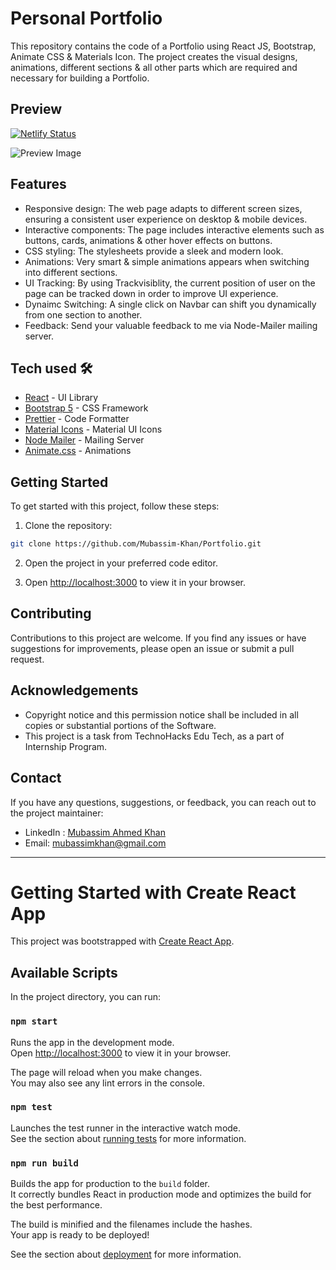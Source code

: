 # Personal Portfolio

This repository contains the code of a Portfolio using React JS, Bootstrap, Animate CSS & Materials Icon. The project creates the visual designs, animations, different sections & all other parts which are required and necessary for building a Portfolio.

## Preview

[![Netlify Status](https://api.netlify.com/api/v1/badges/806ee3f4-a0fd-45a3-9650-65ebd1e50f3f/deploy-status)](https://app.netlify.com/sites/mubassim-khan/deploys)

![Preview Image](https://github.com/Mubassim-Khan/Portfolio/blob/main/src/assets/images/Preview.png)

## Features

- Responsive design: The web page adapts to different screen sizes, ensuring a consistent user experience on desktop & mobile devices.
- Interactive components: The page includes interactive elements such as buttons, cards, animations & other hover effects on buttons.
- CSS styling: The stylesheets provide a sleek and modern look.
- Animations: Very smart & simple animations appears when switching into different sections.
- UI Tracking: By using Trackvisiblity, the current position of user on the page can be tracked down in order to improve UI experience.
- Dynaimc Switching: A single click on Navbar can shift you dynamically from one section to another.
- Feedback: Send your valuable feedback to me via Node-Mailer mailing server.

## Tech used 🛠️

- [React](https://reactjs.org/) - UI Library
- [Bootstrap 5](https://getbootstrap.com/) - CSS Framework
- [Prettier](https://prettier.io/) - Code Formatter
- [Material Icons](https://mui.com/material-ui/material-icons/) - Material UI Icons
- [Node Mailer](https://nodemailer.com/) - Mailing Server
- [Animate.css](https://animate.style/) - Animations

## Getting Started

To get started with this project, follow these steps:

1. Clone the repository:

```bash
git clone https://github.com/Mubassim-Khan/Portfolio.git
```

2. Open the project in your preferred code editor.

3. Open [http://localhost:3000](http://localhost:3000) to view it in your browser.

## Contributing

Contributions to this project are welcome. If you find any issues or have suggestions for improvements, please open an issue or submit a pull request.

## Acknowledgements

* Copyright notice and this permission notice shall be included in all copies or substantial portions of the Software. 
* This project is a task from TechnoHacks Edu Tech, as a part of Internship Program.

## Contact

If you have any questions, suggestions, or feedback, you can reach out to the project maintainer:

- LinkedIn : [Mubassim Ahmed Khan](https://www.linkedin.com/in/mubassim-ahmed-khan/)
- Email: [mubassimkhan@gmail.com](mailto:mubassimkhan@gmail.com)

---

<!----->

# Getting Started with Create React App

This project was bootstrapped with [Create React App](https://github.com/facebook/create-react-app).

## Available Scripts

In the project directory, you can run:

### `npm start`

Runs the app in the development mode.\
Open [http://localhost:3000](http://localhost:3000) to view it in your browser.

The page will reload when you make changes.\
You may also see any lint errors in the console.

### `npm test`

Launches the test runner in the interactive watch mode.\
See the section about [running tests](https://facebook.github.io/create-react-app/docs/running-tests) for more information.

### `npm run build`

Builds the app for production to the `build` folder.\
It correctly bundles React in production mode and optimizes the build for the best performance.

The build is minified and the filenames include the hashes.\
Your app is ready to be deployed!

See the section about [deployment](https://facebook.github.io/create-react-app/docs/deployment) for more information.
